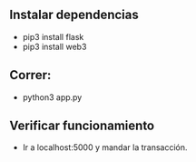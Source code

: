 ## Instalar dependencias
* pip3 install flask
* pip3 install web3

## Correr:
* python3 app.py

## Verificar funcionamiento
* Ir a localhost:5000 y mandar la transacción.

